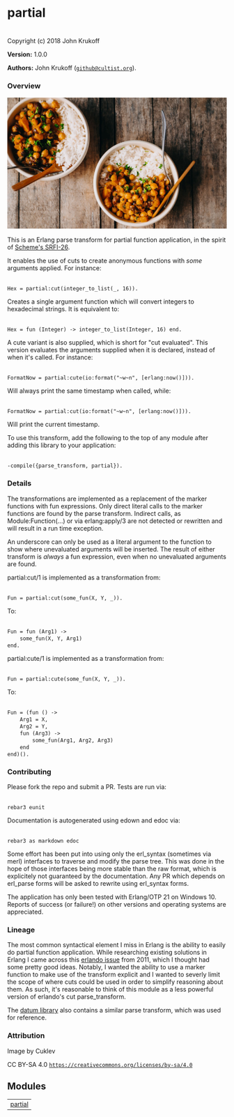

# partial
 #

Copyright (c) 2018 John Krukoff

__Version:__ 1.0.0

__Authors:__ John Krukoff ([`github@cultist.org`](mailto:github@cultist.org)).


### Overview ###

![Not actually curry.](curry.jpg)

This is an Erlang parse transform for partial function application, in the
spirit of [Scheme's
SRFI-26](https://srfi.schemers.org/srfi-26/srfi-26.md).

It enables the use of cuts to create anonymous functions with _some_
arguments applied. For instance:

```

Hex = partial:cut(integer_to_list(_, 16)).
```

Creates a single argument function which will convert integers to hexadecimal
strings. It is equivalent to:

```

Hex = fun (Integer) -> integer_to_list(Integer, 16) end.
```

A cute variant is also supplied, which is short for "cut evaluated". This
version evaluates the arguments supplied when it is declared, instead of when
it's called. For instance:

```

FormatNow = partial:cute(io:format("~w~n", [erlang:now()])).
```

Will always print the same timestamp when called, while:

```

FormatNow = partial:cut(io:format("~w~n", [erlang:now()])).
```

Will print the current timestamp.

To use this transform, add the following to the top of any module after adding
this library to your application:

```

-compile({parse_transform, partial}).
```


### Details ###

The transformations are implemented as a replacement of the marker functions
with fun expressions. Only direct literal calls to the marker functions are
found by the parse transform. Indirect calls, as Module:Function(...) or via
erlang:apply/3 are not detected or rewritten and will result in a run time
exception.

An underscore can only be used as a literal argument to the function to show
where unevaluated arguments will be inserted. The result of either transform
is _always_ a fun expression, even when no unevaluated arguments are
found.

partial:cut/1 is implemented as a transformation from:

```

Fun = partial:cut(some_fun(X, Y, _)).
```

To:

```

Fun = fun (Arg1) ->
	some_fun(X, Y, Arg1)
end.
```

partial:cute/1 is implemented as a transformation from:

```

Fun = partial:cute(some_fun(X, Y, _)).
```

To:

```

Fun = (fun () ->
	Arg1 = X,
	Arg2 = Y,
	fun (Arg3) ->
		some_fun(Arg1, Arg2, Arg3)
	end
end)().
```


### Contributing ###

Please fork the repo and submit a PR. Tests are run via:

```

rebar3 eunit
```

Documentation is autogenerated using edown and edoc via:

```

rebar3 as markdown edoc
```

Some effort has been put into using only the erl_syntax (sometimes via merl)
interfaces to traverse and modify the parse tree. This was done in the hope of
those interfaces being more stable than the raw format, which is explicitely
not guaranteed by the documentation. Any PR which depends on erl_parse forms
will be asked to rewrite using erl_syntax forms.

The application has only been tested with Erlang/OTP 21 on Windows 10. Reports
of success (or failure!) on other versions and operating systems are
appreciated.


### Lineage ###

The most common syntactical element I miss in Erlang is the ability to easily
do partial function application. While researching existing solutions in
Erlang I came across this [erlando issue](https://github.com/rabbitmq/erlando/issues/2) from
2011, which I thought had some pretty good ideas. Notably, I wanted the
ability to use a marker function to make use of the transform explicit and I
wanted to severly limit the scope of where cuts could be used in order to
simplify reasoning about them. As such, it's reasonable to think of this
module as a less powerful version of erlando's cut parse_transform.

The [datum
library](https://github.com/fogfish/datum/blob/master/src/partial.erl) also contains a similar parse transform, which was used for
reference.


### Attribution ###

Image by Cuklev

CC BY-SA 4.0 [`https://creativecommons.org/licenses/by-sa/4.0`](https://creativecommons.org/licenses/by-sa/4.0)


## Modules ##


<table width="100%" border="0" summary="list of modules">
<tr><td><a href="partial.md" class="module">partial</a></td></tr></table>

